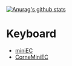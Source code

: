 [![Anurag's github stats](https://github-readme-stats.vercel.app/api?username=goropikari)](https://github.com/anuraghazra/github-readme-stats)

# Keyboard
- [miniEC](https://github.com/goropikari/miniec)
- [CorneMiniEC](https://github.com/goropikari/CorneMiniEC)
